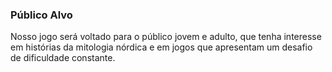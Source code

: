 ### Público Alvo
Nosso jogo será voltado para o público jovem e adulto, que tenha interesse em histórias da mitologia nórdica e em jogos que apresentam um desafio de dificuldade constante.

